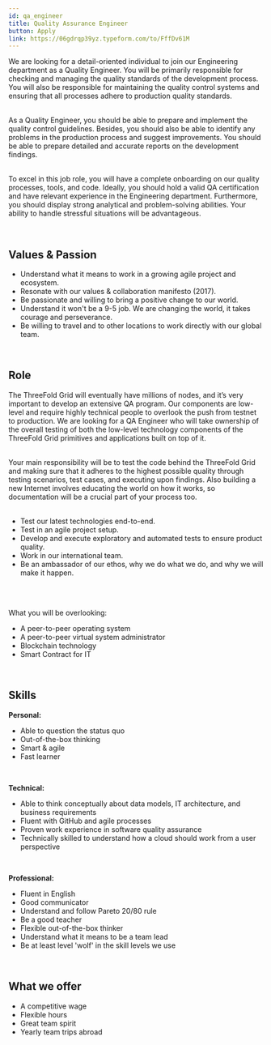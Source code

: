 ```yaml
---
id: qa_engineer
title: Quality Assurance Engineer
button: Apply
link: https://06gdrqp39yz.typeform.com/to/FffDv61M
---
```


We are looking for a detail-oriented individual to join our Engineering department as a Quality Engineer. You will be primarily responsible for checking and managing the quality standards of the development process. You will also be responsible for maintaining the quality control systems and ensuring that all processes adhere to production quality standards.
<br/>
<br/>

As a Quality Engineer, you should be able to prepare and implement the quality control guidelines. Besides, you should also be able to identify any problems in the production process and suggest improvements. You should be able to prepare detailed and accurate reports on the development findings.
<br/>
<br/>

To excel in this job role, you will have a complete onboarding on our quality processes, tools, and code. Ideally, you should hold a valid QA certification and have relevant experience in the Engineering department. Furthermore, you should display strong analytical and problem-solving abilities. Your ability to handle stressful situations will be advantageous.

<br/>

## Values & Passion

- Understand what it means to work in a growing agile project and ecosystem.
- Resonate with our values & collaboration manifesto (2017).
- Be passionate and willing to bring a positive change to our world.
- Understand it won't be a 9-5 job. We are changing the world, it takes courage and perseverance.
- Be willing to travel and to other locations to work directly with our global team.

<br/>

## Role

The ThreeFold Grid will eventually have millions of nodes, and it’s very important to develop an extensive QA program. Our components are low-level and require highly technical people to overlook the push from testnet to production. We are looking for a QA Engineer who will take ownership of the overall testing of both the low-level technology components of the ThreeFold Grid primitives and applications built on top of it.
<br/>
<br/>

Your main responsibility will be to test the code behind the ThreeFold Grid and making sure that it adheres to the highest possible quality through testing scenarios, test cases, and executing upon findings. Also building a new Internet involves educating the world on how it works, so documentation will be a crucial part of your process too.
<br/>
<br/>

- Test our latest technologies end-to-end.
- Test in an agile project setup.
- Develop and execute exploratory and automated tests to ensure product quality.
- Work in our international team.
- Be an ambassador of our ethos, why we do what we do, and why we will make it happen.
<br/>
<br/>

What you will be overlooking:
- A peer-to-peer operating system
- A peer-to-peer virtual system administrator
- Blockchain technology
- Smart Contract for IT

<br/>

## Skills

**Personal:**

- Able to question the status quo
- Out-of-the-box thinking
- Smart & agile
- Fast learner

<br/>

**Technical:**

- Able to think conceptually about data models, IT architecture, and business requirements
- Fluent with GitHub and agile processes
- Proven work experience in software quality assurance
- Technically skilled to understand how a cloud should work from a user perspective

<br/>

**Professional:**

- Fluent in English
- Good communicator
- Understand and follow Pareto 20/80 rule
- Be a good teacher
- Flexible out-of-the-box thinker
- Understand what it means to be a team lead
- Be at least level 'wolf' in the skill levels we use

<br/>

## What we offer

- A competitive wage
- Flexible hours
- Great team spirit
- Yearly team trips abroad

<br/>